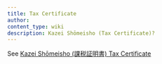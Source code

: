 ```yaml
---
title: Tax Certificate
author:
content_type: wiki
description: Kazei Shōmeisho (Tax Certificate)?
---
```

See [Kazei Shōmeisho (課税証明書) Tax Certificate](../kazei-shomeisho-tax-certificate)


